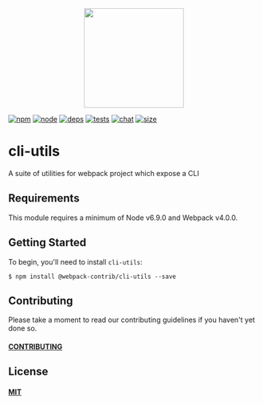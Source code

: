 <div align="center">
  <a href="https://github.com/webpack/webpack">
    <img width="200" height="200" src="https://webpack.js.org/assets/icon-square-big.svg">
  </a>
</div>

[![npm][npm]][npm-url]
[![node][node]][node-url]
[![deps][deps]][deps-url]
[![tests][tests]][tests-url]
[![chat][chat]][chat-url]
[![size][size]][size-url]

# cli-utils

A suite of utilities for webpack project which expose a CLI

## Requirements

This module requires a minimum of Node v6.9.0 and Webpack v4.0.0.

## Getting Started

To begin, you'll need to install `cli-utils`:

```console
$ npm install @webpack-contrib/cli-utils --save
```

## Contributing

Please take a moment to read our contributing guidelines if you haven't yet done so.

#### [CONTRIBUTING](./.github/CONTRIBUTING.md)

## License

#### [MIT](./LICENSE)

[npm]: https://img.shields.io/npm/v/cli-utils.svg
[npm-url]: https://npmjs.com/package/cli-utils

[node]: https://img.shields.io/node/v/cli-utils.svg
[node-url]: https://nodejs.org

[deps]: https://david-dm.org/webpack-contrib/cli-utils.svg
[deps-url]: https://david-dm.org/webpack-contrib/cli-utils

[tests]: 	https://img.shields.io/circleci/project/github/webpack-contrib/cli-utils.svg
[tests-url]: https://circleci.com/gh/webpack-contrib/cli-utils

[cover]: https://codecov.io/gh/webpack-contrib/cli-utils/branch/master/graph/badge.svg
[cover-url]: https://codecov.io/gh/webpack-contrib/cli-utils

[chat]: https://img.shields.io/badge/gitter-webpack%2Fwebpack-brightgreen.svg
[chat-url]: https://gitter.im/webpack/webpack

[size]: https://packagephobia.now.sh/badge?p=cli-utils
[size-url]: https://packagephobia.now.sh/result?p=cli-utils